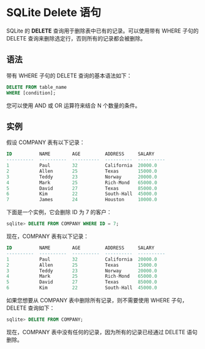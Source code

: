 # SQLite Delete 语句

SQLite 的 **DELETE** 查询用于删除表中已有的记录。可以使用带有 WHERE 子句的 DELETE 查询来删除选定行，否则所有的记录都会被删除。

## 语法

带有 WHERE 子句的 DELETE 查询的基本语法如下：

```sql
DELETE FROM table_name
WHERE [condition];
```

您可以使用 AND 或 OR 运算符来结合 N 个数量的条件。

## 实例

假设 COMPANY 表有以下记录：

```sql
ID          NAME        AGE         ADDRESS     SALARY
----------  ----------  ----------  ----------  ----------
1           Paul        32          California  20000.0
2           Allen       25          Texas       15000.0
3           Teddy       23          Norway      20000.0
4           Mark        25          Rich-Mond   65000.0
5           David       27          Texas       85000.0
6           Kim         22          South-Hall  45000.0
7           James       24          Houston     10000.0
```

下面是一个实例，它会删除 ID 为 7 的客户：

```sql
sqlite> DELETE FROM COMPANY WHERE ID = 7;
```

现在，COMPANY 表有以下记录：

```sql
ID          NAME        AGE         ADDRESS     SALARY
----------  ----------  ----------  ----------  ----------
1           Paul        32          California  20000.0
2           Allen       25          Texas       15000.0
3           Teddy       23          Norway      20000.0
4           Mark        25          Rich-Mond   65000.0
5           David       27          Texas       85000.0
6           Kim         22          South-Hall  45000.0
```

如果您想要从 COMPANY 表中删除所有记录，则不需要使用 WHERE 子句，DELETE 查询如下：

```sql
sqlite> DELETE FROM COMPANY;
```

现在，COMPANY 表中没有任何的记录，因为所有的记录已经通过 DELETE 语句删除。
